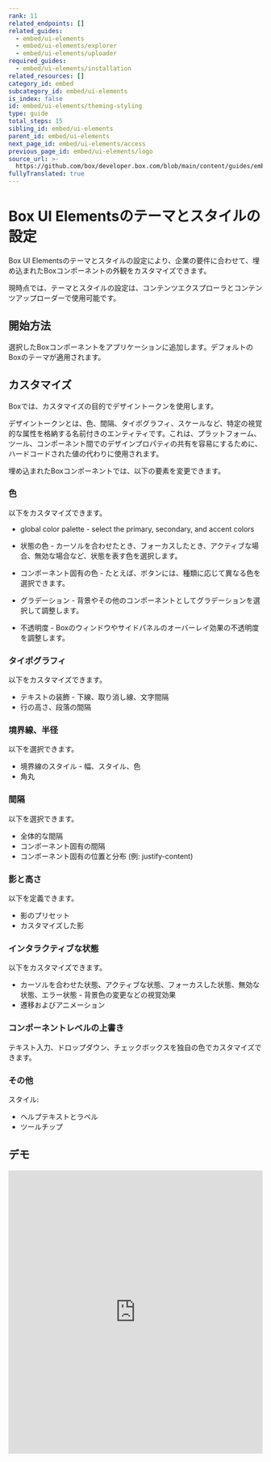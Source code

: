 ```yaml
---
rank: 11
related_endpoints: []
related_guides:
  - embed/ui-elements
  - embed/ui-elements/explorer
  - embed/ui-elements/uploader
required_guides:
  - embed/ui-elements/installation
related_resources: []
category_id: embed
subcategory_id: embed/ui-elements
is_index: false
id: embed/ui-elements/theming-styling
type: guide
total_steps: 15
sibling_id: embed/ui-elements
parent_id: embed/ui-elements
next_page_id: embed/ui-elements/access
previous_page_id: embed/ui-elements/logo
source_url: >-
  https://github.com/box/developer.box.com/blob/main/content/guides/embed/ui-elements/theming-styling.md
fullyTranslated: true
---
```

<!--alex ignore -->

# Box UI Elementsのテーマとスタイルの設定

Box UI Elementsのテーマとスタイルの設定により、企業の要件に合わせて、埋め込まれたBoxコンポーネントの外観をカスタマイズできます。

<!--alex ignore -->

<Message type="notice">

現時点では、テーマとスタイルの設定は、コンテンツエクスプローラとコンテンツアップローダーで使用可能です。

</Message>

<!--alex enable -->

## 開始方法

選択したBoxコンポーネントをアプリケーションに追加します。デフォルトのBoxのテーマが適用されます。

## カスタマイズ

Boxでは、カスタマイズの目的でデザイントークンを使用します。

<Message type="notice">

デザイントークンとは、色、間隔、タイポグラフィ、スケールなど、特定の視覚的な属性を格納する名前付きのエンティティです。これは、プラットフォーム、ツール、コンポーネント間でのデザインプロパティの共有を容易にするために、ハードコードされた値の代わりに使用されます。

</Message>

埋め込まれたBoxコンポーネントでは、以下の要素を変更できます。

<!--alex ignore -->

### 色

以下をカスタマイズできます。

<!--alex ignore -->

* global color palette - select the primary, secondary, and accent colors

* 状態の色 - カーソルを合わせたとき、フォーカスしたとき、アクティブな場合、無効な場合など、状態を表す色を選択します。

* コンポーネント固有の色 - たとえば、ボタンには、種類に応じて異なる色を選択できます。
  <!--alex enable -->

* グラデーション - 背景やその他のコンポーネントとしてグラデーションを選択して調整します。

* 不透明度 - Boxのウィンドウやサイドパネルのオーバーレイ効果の不透明度を調整します。

### タイポグラフィ

以下をカスタマイズできます。

* テキストの装飾 - 下線、取り消し線、文字間隔
* 行の高さ、段落の間隔 

### 境界線、半径

以下を選択できます。

<!--alex ignore -->

* 境界線のスタイル - 幅、スタイル、色
* 角丸
  <!--alex enable -->

### 間隔

以下を選択できます。

* 全体的な間隔
* コンポーネント固有の間隔
* コンポーネント固有の位置と分布 (例: justify-content)

### 影と高さ

以下を定義できます。

* 影のプリセット
* カスタマイズした影

### インタラクティブな状態

以下をカスタマイズできます。

<!--alex ignore -->

* カーソルを合わせた状態、アクティブな状態、フォーカスした状態、無効な状態、エラー状態 - 背景色の変更などの視覚効果
* 遷移およびアニメーション
  <!--alex enable -->

### コンポーネントレベルの上書き

<!--alex ignore -->

テキスト入力、ドロップダウン、チェックボックスを独自の色でカスタマイズできます。

<!--alex enable -->

### その他

スタイル:

* ヘルプテキストとラベル
* ツールチップ

## デモ

<iframe height="560" scrolling="no" title="Boxのテーマを使用したブランド設定" src="https://codepen.io/box-platform/embed/KwKbrPw?default-tab=html%2Cresult" frameborder="no" allowtransparency allowfullscreen style="width: 100%;">

</iframe>

[explorer]: g://embed/ui-elements/explorer

[uploader]: g://embed/ui-elements/uploader
